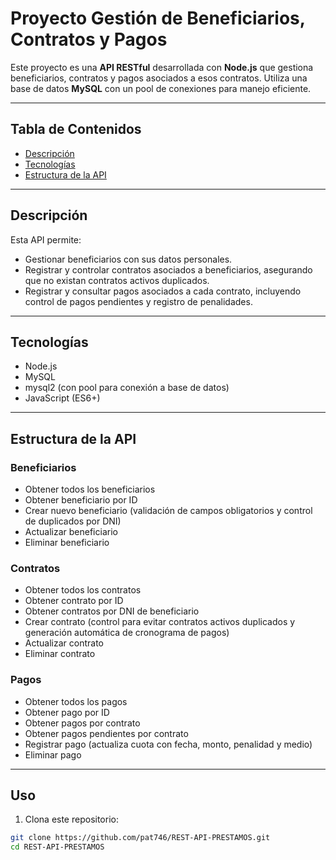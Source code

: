 # Proyecto Gestión de Beneficiarios, Contratos y Pagos

Este proyecto es una **API RESTful** desarrollada con **Node.js** que gestiona beneficiarios, contratos y pagos asociados a esos contratos. Utiliza una base de datos **MySQL** con un pool de conexiones para manejo eficiente.

---

## Tabla de Contenidos

- [Descripción](#descripción)  
- [Tecnologías](#tecnologías)  
- [Estructura de la API](#estructura-de-la-api)  

---

## Descripción

Esta API permite:

- Gestionar beneficiarios con sus datos personales.  
- Registrar y controlar contratos asociados a beneficiarios, asegurando que no existan contratos activos duplicados.  
- Registrar y consultar pagos asociados a cada contrato, incluyendo control de pagos pendientes y registro de penalidades.  

---

## Tecnologías

- Node.js  
- MySQL  
- mysql2 (con pool para conexión a base de datos)  
- JavaScript (ES6+)  

---

## Estructura de la API

### Beneficiarios

- Obtener todos los beneficiarios  
- Obtener beneficiario por ID  
- Crear nuevo beneficiario (validación de campos obligatorios y control de duplicados por DNI)  
- Actualizar beneficiario  
- Eliminar beneficiario  

### Contratos

- Obtener todos los contratos  
- Obtener contrato por ID  
- Obtener contratos por DNI de beneficiario  
- Crear contrato (control para evitar contratos activos duplicados y generación automática de cronograma de pagos)  
- Actualizar contrato  
- Eliminar contrato  

### Pagos

- Obtener todos los pagos  
- Obtener pago por ID  
- Obtener pagos por contrato  
- Obtener pagos pendientes por contrato  
- Registrar pago (actualiza cuota con fecha, monto, penalidad y medio)  
- Eliminar pago  

---
## Uso

1. Clona este repositorio:

```bash
git clone https://github.com/pat746/REST-API-PRESTAMOS.git
cd REST-API-PRESTAMOS
